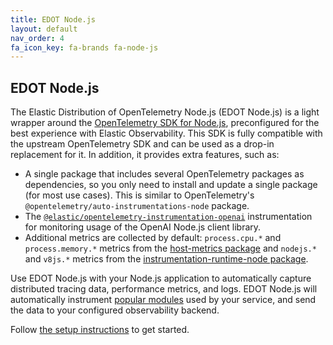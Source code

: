 ```yaml
---
title: EDOT Node.js
layout: default
nav_order: 4
fa_icon_key: fa-brands fa-node-js
---
```


## EDOT Node.js

The Elastic Distribution of OpenTelemetry Node.js (EDOT Node.js) is a light wrapper around the [OpenTelemetry SDK for Node.js](https://opentelemetry.io/docs/languages/js), preconfigured for the best experience with Elastic Observability. This SDK is fully compatible with the upstream OpenTelemetry SDK and can be used as a drop-in replacement for it. In addition, it provides extra features, such as:

- A single package that includes several OpenTelemetry packages as dependencies, so you only need to install and update a single package (for most use cases). This is similar to OpenTelemetry's `@opentelemetry/auto-instrumentations-node` package.
- The [`@elastic/opentelemetry-instrumentation-openai`](https://github.com/elastic/elastic-otel-node/tree/main/packages/instrumentation-openai#readme) instrumentation for monitoring usage of the OpenAI Node.js client library.
- Additional metrics are collected by default: `process.cpu.*` and `process.memory.*` metrics from the [host-metrics package](https://github.com/open-telemetry/opentelemetry-js-contrib/tree/main/packages/opentelemetry-host-metrics/) and `nodejs.*` and `v8js.*` metrics from the [instrumentation-runtime-node package](https://github.com/open-telemetry/opentelemetry-js-contrib/tree/main/plugins/node/instrumentation-runtime-node/).

Use EDOT Node.js with your Node.js application to automatically capture distributed tracing data, performance metrics, and logs. EDOT Node.js will automatically instrument [popular modules](./supported-technologies#instrumentations) used by your service, and send the data to your configured observability backend.

Follow [the setup instructions](./setup) to get started.
